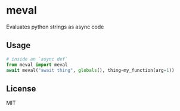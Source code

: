 # meval

Evaluates python strings as async code

## Usage

```python
# inside an `async def`
from meval import meval
await meval("await thing", globals(), thing=my_function(arg=1))
```

## License

MIT

